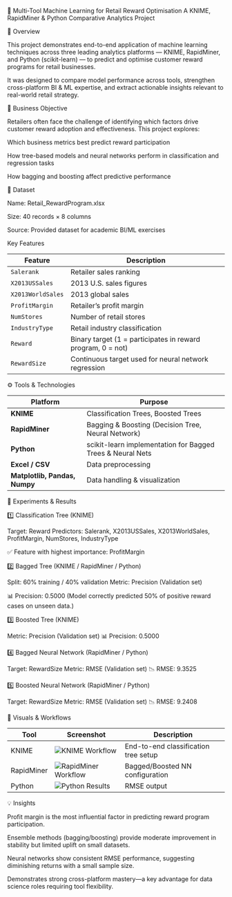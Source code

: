 🧠 Multi-Tool Machine Learning for Retail Reward Optimisation 
A KNIME, RapidMiner & Python Comparative Analytics Project

📌 Overview

This project demonstrates end-to-end application of machine learning techniques across three leading analytics platforms — KNIME, RapidMiner, and Python (scikit-learn) — to predict and optimise customer reward programs for retail businesses.

It was designed to compare model performance across tools, strengthen cross-platform BI & ML expertise, and extract actionable insights relevant to real-world retail strategy.

🎯 Business Objective

Retailers often face the challenge of identifying which factors drive customer reward adoption and effectiveness.
This project explores:

Which business metrics best predict reward participation

How tree-based models and neural networks perform in classification and regression tasks

How bagging and boosting affect predictive performance

🧩 Dataset

Name: Retail_RewardProgram.xlsx

Size: 40 records × 8 columns

Source: Provided dataset for academic BI/ML exercises

Key Features

| Feature           | Description                                                 |
| ----------------- | ----------------------------------------------------------- |
| `Salerank`        | Retailer sales ranking                                      |
| `X2013USSales`    | 2013 U.S. sales figures                                     |
| `X2013WorldSales` | 2013 global sales                                           |
| `ProfitMargin`    | Retailer’s profit margin                                    |
| `NumStores`       | Number of retail stores                                     |
| `IndustryType`    | Retail industry classification                              |
| `Reward`          | Binary target (1 = participates in reward program, 0 = not) |
| `RewardSize`      | Continuous target used for neural network regression        |

⚙️ Tools & Technologies

| Platform                      | Purpose                                                    |
| ----------------------------- | ---------------------------------------------------------- |
| **KNIME**                     | Classification Trees, Boosted Trees                        |
| **RapidMiner**                | Bagging & Boosting (Decision Tree, Neural Network)         |
| **Python**                    | scikit-learn implementation for Bagged Trees & Neural Nets |
| **Excel / CSV**               | Data preprocessing                                         |
| **Matplotlib, Pandas, Numpy** | Data handling & visualization                              |

🧪 Experiments & Results

1️⃣ Classification Tree (KNIME)

Target: Reward
Predictors: Salerank, X2013USSales, X2013WorldSales, ProfitMargin, NumStores, IndustryType

✅ Feature with highest importance: ProfitMargin

2️⃣ Bagged Tree (KNIME / RapidMiner / Python)

Split: 60% training / 40% validation
Metric: Precision (Validation set)

📊 Precision: 0.5000
(Model correctly predicted 50% of positive reward cases on unseen data.)

3️⃣ Boosted Tree (KNIME)

Metric: Precision (Validation set)
📊 Precision: 0.5000

4️⃣ Bagged Neural Network (RapidMiner / Python)

Target: RewardSize
Metric: RMSE (Validation set)
📉 RMSE: 9.3525

5️⃣ Boosted Neural Network (RapidMiner / Python)

Target: RewardSize
Metric: RMSE (Validation set)
📉 RMSE: 9.2408

📸 Visuals & Workflows

| Tool       | Screenshot                                                                                | Description                          |
| ---------- | ----------------------------------------------------------------------------------------- | ------------------------------------ |
| KNIME      | ![KNIME Workflow](notebooks/knime_workflow_screenshots/knime_workflow.png)                | End-to-end classification tree setup |
| RapidMiner | ![RapidMiner Workflow](notebooks/rapidminer_workflow_screenshots/rapidminer_workflow.png) | Bagged/Boosted NN configuration      |
| Python     | ![Python Results](notebooks/python_results/python_tree_precision_output.png)              | RMSE output              |

💡 Insights

Profit margin is the most influential factor in predicting reward program participation.

Ensemble methods (bagging/boosting) provide moderate improvement in stability but limited uplift on small datasets.

Neural networks show consistent RMSE performance, suggesting diminishing returns with a small sample size.

Demonstrates strong cross-platform mastery—a key advantage for data science roles requiring tool flexibility.
